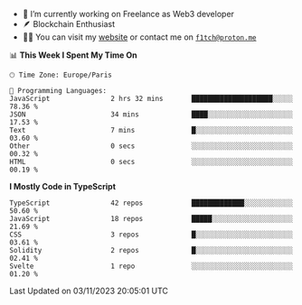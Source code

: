 - 🔭 I’m currently working on Freelance as Web3 developer
- 🪶 Blockchain Enthusiast
- 👨‍💻 You can visit my [website](https://f1tch.xyz) or contact me on [`f1tch@proton.me`](mailto:f1tch@proton.me)

<!--START_SECTION:waka-->
📊 **This Week I Spent My Time On** 

```text
🕑︎ Time Zone: Europe/Paris

💬 Programming Languages: 
JavaScript               2 hrs 32 mins       ████████████████████░░░░░   78.36 % 
JSON                     34 mins             ████░░░░░░░░░░░░░░░░░░░░░   17.53 % 
Text                     7 mins              █░░░░░░░░░░░░░░░░░░░░░░░░   03.60 % 
Other                    0 secs              ░░░░░░░░░░░░░░░░░░░░░░░░░   00.32 % 
HTML                     0 secs              ░░░░░░░░░░░░░░░░░░░░░░░░░   00.19 % 
```

**I Mostly Code in TypeScript** 

```text
TypeScript               42 repos            █████████████░░░░░░░░░░░░   50.60 % 
JavaScript               18 repos            █████░░░░░░░░░░░░░░░░░░░░   21.69 % 
CSS                      3 repos             █░░░░░░░░░░░░░░░░░░░░░░░░   03.61 % 
Solidity                 2 repos             █░░░░░░░░░░░░░░░░░░░░░░░░   02.41 % 
Svelte                   1 repo              ░░░░░░░░░░░░░░░░░░░░░░░░░   01.20 % 
```




 Last Updated on 03/11/2023 20:05:01 UTC
<!--END_SECTION:waka-->
